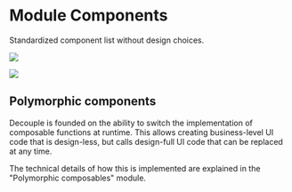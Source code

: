 # Module Components

Standardized component list without design choices.

<a href="https://search.maven.org/search?q=dev.opensavvy.decouple.components"><img src="https://img.shields.io/maven-central/v/dev.opensavvy.decouple/components.svg?label=Maven%20Central"></a>

<a href="https://gitlab.com/opensavvy/wiki/-/blob/main/stability.md#stability-levels"><img src="https://badgen.net/static/Stability/experimental/purple"></a>

## Polymorphic components

Decouple is founded on the ability to switch the implementation of composable functions at runtime.
This allows creating business-level UI code that is design-less, but calls design-full UI code that can be replaced at any time.

The technical details of how this is implemented are explained in the "Polymorphic composables" module.
